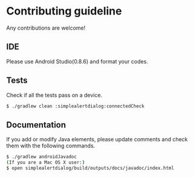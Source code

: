# Contributing guideline

Any contributions are welcome!

## IDE

Please use Android Studio(0.8.6) and format your codes.

## Tests

Check if all the tests pass on a device.

```sh
$ ./gradlew clean :simplealertdialog:connectedCheck
```

## Documentation

If you add or modify Java elements, please update comments
and check them with the following commands.

```sh
$ ./gradlew androidJavadoc
(If you are a Mac OS X user:)
$ open simplealertdialog/build/outputs/docs/javadoc/index.html
```
